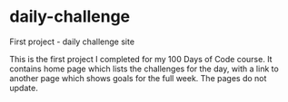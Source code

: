 # daily-challenge
First project - daily challenge site

This is the first project I completed for my 100 Days of Code course.
It contains home page which lists the challenges for the day, with a link to another page which shows goals for the full week.
The pages do not update.
